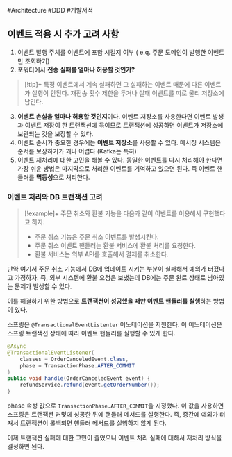 #Architecture #DDD #개발서적 

## 이벤트 적용 시 추가 고려 사항
1. 이벤트 발행 주체를 이벤트에 포함 시킬지 여부 ( e.q. 주문 도메인이 발행한 이벤트만 조회하기)
2. 포워더에서 **전송 실패를 얼마나 허용할 것인가?**
> [!tip]+ 
> 특정 이벤트에서 계속 실패하면 그 실패하는 이벤트 때문에 다른 이벤트가 실행이 안된다. 재전송 횟수 제한을 두거나 실패 이벤트를 따로 물리 저장소에 남긴다.

3. **이벤트 손실을 얼마나 허용할 것인지**이다. 이벤트 저장소를 사용한다면 이벤트 발생과 이벤트 저장이 한 트랜잭션에 묶이므로 트랜잭션에 성공하면 이벤트가 저장소에 보관되는 것을 보장할 수 있다.
4. 이벤트 순서가 중요한 경우에는 **이벤트 저장소**를 사용할 수 있다. 메시징 시스템은 순서를 보장하기가 꽤나 어렵다 (Kafka는 특히)
5. 이벤트 재처리에 대한 고민을 해볼 수 있다. 동일한 이벤트를 다시 처리해야 한다면 가장 쉬운 방법은 마지막으로 처리한 이벤트를 기억하고 있으면 된다. 즉 이벤트 핸들러를 **멱등성**으로 처리한다.

### 이벤트 처리와 DB 트랜잭션 고려
> [!example]+ 
> 주문 취소와 환불 기능을 다음과 같이 이벤트를 이용해서 구현했다고 하자.
> 
> + 주문 취소 기능은 주문 취소 이벤트를 발생시킨다.
> + 주문 취소 이벤트 핸들러는 환불 서비스에 환불 처리를 요청한다.
> + 환불 서비스는 외부 API를 호출해서 결제를 취소한다.

만약 여기서 주문 취소 기능에서 DB에 업데이트 시키는 부분이 실패해서 예외가 터졌다고 가정하자. 즉, 외부 시스템에 환불 요청은 보냈는데 DB에는 주문 완료 상태로 남아있는 문제가 발생할 수 있다.

이를 해결하기 위한 방법으로 **트랜잭션이 성공했을 때만 이벤트 핸들러를 실행**하는 방법이 있다.

스프링은 `@TransactionalEventListenter` 어노테이션을 지원한다. 이 어노테이션은 스프링 트랜잭션 상태에 따라 이벤트 핸들러를 실행할 수 있게 한다.

```java
@Async  
@TransactionalEventListener(  
    classes = OrderCanceledEvent.class,  
    phase = TransactionPhase.AFTER_COMMIT  
)  
public void handle(OrderCanceledEvent event) {  
    refundService.refund(event.getOrderNumber());  
}
```

phase 속성 값으로 `TransactionPhase.AFTER_COMMIT`을 지정했다. 이 값을 사용하면 스프링은 트랜잭션 커밋에 성공한 뒤에 핸들러 메서드를 실행한다. 즉, 중간에 예외가 터져서 트랜잭션이 롤백되면 핸들러 메서드를 실행하지 않게 된다.

이제 트랜잭션 실패에 대한 고민이 줄었으니 이벤트 처리 실패에 대해서 재처리 방식을 결정하면 된다.